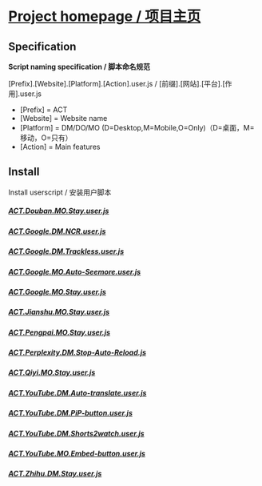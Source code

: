 # [Project homepage / 项目主页](https://github.com/ACTCD/Userscripts)

## Specification

**Script naming specification / 脚本命名规范**

[Prefix].[Website].[Platform].[Action].user.js / [前缀].[网站].[平台].[作用].user.js

- [Prefix] = ACT
- [Website] = Website name
- [Platform] = DM/DO/MO (D=Desktop,M=Mobile,O=Only)（D=桌面，M=移动，O=只有）
- [Action] = Main features

## Install

Install userscript / 安装用户脚本

##### [ACT.Douban.MO.Stay.user.js](https://github.com/ACTCD/Userscripts/raw/main/userjs/ACT.Douban.MO.Stay.user.js)

##### [ACT.Google.DM.NCR.user.js](https://github.com/ACTCD/Userscripts/raw/main/userjs/ACT.Google.DM.NCR.user.js)

##### [ACT.Google.DM.Trackless.user.js](https://github.com/ACTCD/Userscripts/raw/main/userjs/ACT.Google.DM.Trackless.user.js)

##### [ACT.Google.MO.Auto-Seemore.user.js](https://github.com/ACTCD/Userscripts/raw/main/userjs/ACT.Google.MO.Auto-Seemore.user.js)

##### [ACT.Google.MO.Stay.user.js](https://github.com/ACTCD/Userscripts/raw/main/userjs/ACT.Google.MO.Stay.user.js)

##### [ACT.Jianshu.MO.Stay.user.js](https://github.com/ACTCD/Userscripts/raw/main/userjs/ACT.Jianshu.MO.Stay.user.js)

##### [ACT.Pengpai.MO.Stay.user.js](https://github.com/ACTCD/Userscripts/raw/main/userjs/ACT.Pengpai.MO.Stay.user.js)

##### [ACT.Perplexity.DM.Stop-Auto-Reload.js](https://github.com/ACTCD/Userscripts/raw/main/userjs/ACT.Perplexity.DM.Stop-Auto-Reload.user.js)

##### [ACT.Qiyi.MO.Stay.user.js](https://github.com/ACTCD/Userscripts/raw/main/userjs/ACT.Qiyi.MO.Stay.user.js)

##### [ACT.YouTube.DM.Auto-translate.user.js](https://github.com/ACTCD/Userscripts/raw/main/userjs/ACT.YouTube.DM.Auto-translate.user.js)

##### [ACT.YouTube.DM.PiP-button.user.js](https://github.com/ACTCD/Userscripts/raw/main/userjs/ACT.YouTube.DM.PiP-button.user.js)

##### [ACT.YouTube.DM.Shorts2watch.user.js](https://github.com/ACTCD/Userscripts/raw/main/userjs/ACT.YouTube.DM.Shorts2watch.user.js)

##### [ACT.YouTube.MO.Embed-button.user.js](https://github.com/ACTCD/Userscripts/raw/main/userjs/ACT.YouTube.MO.Embed-button.user.js)

##### [ACT.Zhihu.DM.Stay.user.js](https://github.com/ACTCD/Userscripts/raw/main/userjs/ACT.Zhihu.DM.Stay.user.js)
